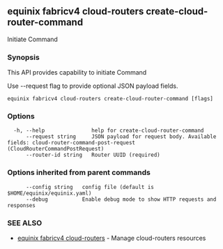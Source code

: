 ## equinix fabricv4 cloud-routers create-cloud-router-command

Initiate Command

### Synopsis

This API provides capability to initiate Command

Use --request flag to provide optional JSON payload fields.

```
equinix fabricv4 cloud-routers create-cloud-router-command [flags]
```

### Options

```
  -h, --help               help for create-cloud-router-command
      --request string     JSON payload for request body. Available fields: cloud-router-command-post-request (CloudRouterCommandPostRequest)
      --router-id string   Router UUID (required)
```

### Options inherited from parent commands

```
      --config string   config file (default is $HOME/equinix/equinix.yaml)
      --debug           Enable debug mode to show HTTP requests and responses
```

### SEE ALSO

* [equinix fabricv4 cloud-routers](equinix_fabricv4_cloud-routers.md)	 - Manage cloud-routers resources

